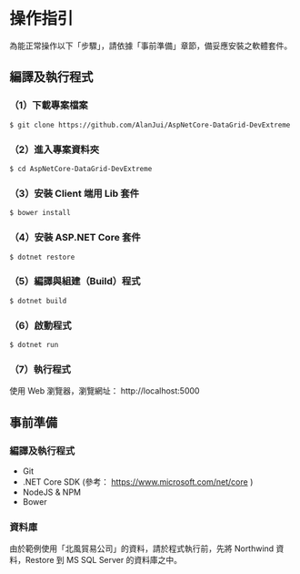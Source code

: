 # 操作指引

為能正常操作以下「步驟」，請依據「事前準備」章節，備妥應安裝之軟體套件。

## 編譯及執行程式

### （1）下載專案檔案
```
$ git clone https://github.com/AlanJui/AspNetCore-DataGrid-DevExtreme
```
### （2）進入專案資料夾
```
$ cd AspNetCore-DataGrid-DevExtreme
```
### （3）安裝 Client 端用 Lib 套件
```
$ bower install
```

### （4）安裝 ASP.NET Core 套件
```
$ dotnet restore
```

### （5）編譯與組建（Build）程式
```
$ dotnet build
```

### （6）啟動程式
```
$ dotnet run
```

### （7）執行程式
使用 Web 瀏覽器，瀏覽網址： http://localhost:5000


## 事前準備

### 編譯及執行程式

 - Git
 - .NET Core SDK (參考： https://www.microsoft.com/net/core )
 - NodeJS & NPM
 - Bower

### 資料庫

由於範例使用「北風貿易公司」的資料，請於程式執行前，先將 Northwind 資料，Restore 到 MS SQL Server 的資料庫之中。



